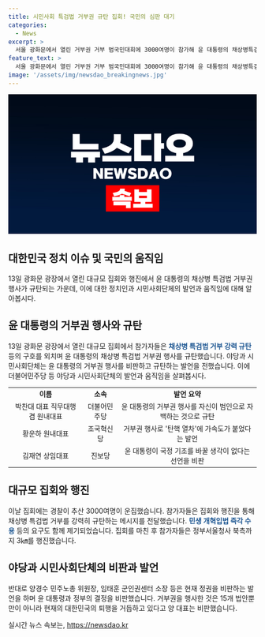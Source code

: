 ```yaml
---
title: 시민사회 특검법 거부권 규탄 집회! 국민의 심판 대기
categories:
  - News
excerpt: >
  서울 광화문에서 열린 거부권 거부 범국민대회에 3000여명이 참가해 윤 대통령의 채상병특검법 거부를 강력히 규탄하는 등, 야권과 시민사회의 비판이 고조되고 있다. 이에 민주당을 비롯한 야권은 윤 대통령을 탄핵을 고민하지 않고 거부한 것으로 규정하며 현 정권에 대한 비판을 강화하고 있다. 또한, 행진 및 집회를 통해 민생개혁입법 즉각 수용을 요구하는 등 이번 행사에 참가한 참가자들의 비판과 요구가 고조되고 있다.
feature_text: >
  서울 광화문에서 열린 거부권 거부 범국민대회에 3000여명이 참가해 윤 대통령의 채상병특검법 거부를 강력히 규탄하는 등, 야권과 시민사회의 비판이 고조되고 있다. 이에 민주당을 비롯한 야권은 윤 대통령을 탄핵을 고민하지 않고 거부한 것으로 규정하며 현 정권에 대한 비판을 강화하고 있다. 또한, 행진 및 집회를 통해 민생개혁입법 즉각 수용을 요구하는 등 이번 행사에 참가한 참가자들의 비판과 요구가 고조되고 있다.
image: '/assets/img/newsdao_breakingnews.jpg'
---
```


<p><img src="/assets/img/newsdao_breakingnews.jpg" alt="ontimetimes 속보" /></p>

<h2 data-ke-size="size26">대한민국 정치 이슈 및 국민의 움직임</h2>

<p data-ke-size="size16">13일 광화문 광장에서 열린 대규모 집회와 행진에서 윤 대통령의 채상병 특검법 거부권 행사가 규탄되는 가운데, 이에 대한 정치인과 시민사회단체의 발언과 움직임에 대해 알아봅시다.</p>

<h2>윤 대통령의 거부권 행사와 규탄</h2>

<p data-ke-size="size16">13일 광화문 광장에서 열린 대규모 집회에서 참가자들은 <b><span style="color: #1a5490;">채상병 특검법 거부 강력 규탄</span></b> 등의 구호를 외치며 윤 대통령의 채상병 특검법 거부권 행사를 규탄했습니다. 야당과 시민사회단체는 윤 대통령의 거부권 행사를 비판하고 규탄하는 발언을 전했습니다. 이에 더불어민주당 등 야당과 시민사회단체의 발언과 움직임을 살펴봅시다.</p>

<table>
    <tr>
        <td style="text-align: center; height: 17px;"><b>이름</b></td>
        <td style="text-align: center; height: 17px;"><b>소속</b></td>
        <td style="text-align: center; height: 17px;"><b>발언 요약</b></td>
    </tr>
    <tr>
        <td style="text-align: center; height: 17px;">박찬대 대표 직무대행 겸 원내대표</td>
        <td style="text-align: center; height: 17px;">더불어민주당</td>
        <td style="text-align: center; height: 17px;">윤 대통령의 거부권 행사를 자신이 범인으로 자백하는 것으로 규탄</td>
    </tr>
    <tr>
        <td style="text-align: center; height: 17px;">황운하 원내대표</td>
        <td style="text-align: center; height: 17px;">조국혁신당</td>
        <td style="text-align: center; height: 17px;">거부권 행사로 '탄핵 열차'에 가속도가 붙었다는 발언</td>
    </tr>
    <tr>
        <td style="text-align: center; height: 17px;">김재연 상임대표</td>
        <td style="text-align: center; height: 17px;">진보당</td>
        <td style="text-align: center; height: 17px;">윤 대통령이 국정 기조를 바꿀 생각이 없다는 선언을 비판</td>
    </tr>
</table>

<h2>대규모 집회와 행진</h2>

<p data-ke-size="size16">이날 집회에는 경찰이 추산 3000여명이 운집했습니다. 참가자들은 집회와 행진을 통해 채상병 특검법 거부를 강력히 규탄하는 메시지를 전달했습니다. <b><span style="color: #1a5490;">민생 개혁입법 즉각 수용</span></b> 등의 요구도 함께 제기되었습니다. 집회를 마친 후 참가자들은 정부서울청사 북측까지 3㎞를 행진했습니다.</p>

<h2>야당과 시민사회단체의 비판과 발언</h2>

<p data-ke-size="size16">반대로 양경수 민주노총 위원장, 임태훈 군인권센터 소장 등은 현재 정권을 비판하는 발언을 하며 윤 대통령과 정부의 결정을 비판했습니다. 거부권을 행사한 것은 15개 법안뿐만이 아니라 현재의 대한민국의 퇴행을 거듭하고 있다고 양 대표는 비판했습니다.</p>
실시간 뉴스 속보는, <a href="https://newsdao.kr" rel="dofollow">https://newsdao.kr</a>


